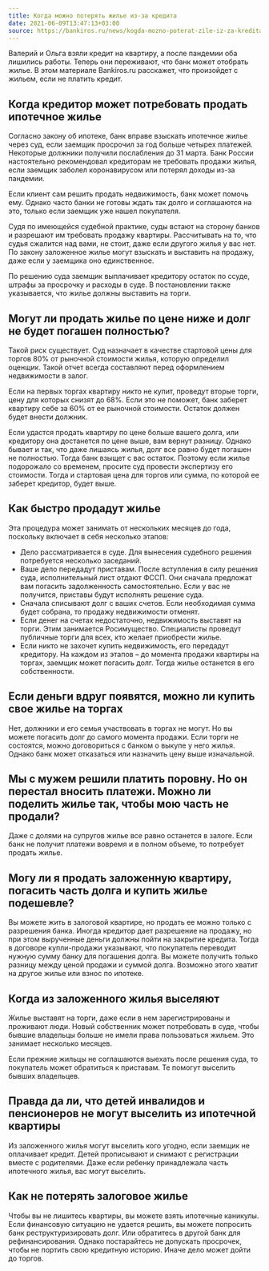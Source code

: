 ```yaml
---
title: Когда можно потерять жилье из-за кредита
date: 2021-06-09T13:47:13+03:00
source: https://bankiros.ru/news/kogda-mozno-poterat-zile-iz-za-kredita-7429
---
```


Валерий и Ольга взяли кредит на квартиру, а после пандемии оба лишились работы. Теперь они переживают, что банк может отобрать жилье. В этом материале Bankiros.ru расскажет, что произойдет с жильем, если не платить кредит.

## Когда кредитор может потребовать продать ипотечное жилье
Согласно закону об ипотеке, банк вправе взыскать ипотечное жилье через суд, если заемщик просрочил за год больше четырех платежей. Некоторые должники получили послабления до 31 марта. Банк России настоятельно рекомендовал кредиторам не требовать продажи жилья, если заемщик заболел коронавирусом или потерял доходы из-за пандемии.

Если клиент сам решить продать недвижимость, банк может помочь ему. Однако часто банки не готовы ждать так долго и соглашаются на это, только если заемщик уже нашел покупателя.

Судя по имеющейся судебной практике, суды встают на сторону банков и разрешают им требовать продажу квартиры. Рассчитывать на то, что судья сжалится над вами, не стоит, даже если другого жилья у вас нет. По закону заложенное жилье могут взыскать и выставить на продажу, даже если у заемщика оно единственное.

По решению суда заемщик выплачивает кредитору остаток по ссуде, штрафы за просрочку и расходы в суде. В постановлении также указывается, что жилье должны выставить на торги.

## Могут ли продать жилье по цене ниже и долг не будет погашен полностью?

Такой риск существует. Суд назначает в качестве стартовой цены для торгов 80% от рыночной стоимости жилья, которую определил оценщик. Такой отчет всегда составляют перед оформлением недвижимости в залог.

Если на первых торгах квартиру никто не купит, проведут вторые торги, цену для которых снизят до 68%. Если это не поможет, банк заберет квартиру себе за 60% от ее рыночной стоимости. Остаток должен будет внести должник.

Если удастся продать квартиру по цене больше вашего долга, или кредитору она достанется по цене выше, вам вернут разницу. Однако бывает и так, что даже лишаясь жилья, долг все равно будет погашен не полностью. Тогда банк взыщет с вас остаток. Поэтому если жилье подорожало со временем, просите суд провести экспертизу его стоимости. Тогда и стартовая цена для торгов или сумма, по которой ее заберет кредитор, будет выше.

## Как быстро продадут жилье
Эта процедура может занимать от нескольких месяцев до года, поскольку включает в себя несколько этапов:

- Дело рассматривается в суде. Для вынесения судебного решения потребуется несколько заседаний.
- Ваше дело передадут приставам. После вступления в силу решения суда, исполнительный лист отдают ФССП. Они сначала предложат вам погасить задолженность самостоятельно. Если у вас не получится, приставы будут исполнять решение суда.
- Сначала списывают долг с ваших счетов. Если необходимая сумма будет собрана, то продажу недвижимости отменят.
- Если денег на счетах недостаточно, недвижимость выставят на торги. Этим занимается Росимущество. Специалисты проведут публичные торги для всех, кто желает приобрести жилье.
- Если никто не захочет купить недвижимость, его передадут кредитору. На каждом из этапов – до момента продажи квартиры на торгах, заемщик может погасить долг. Тогда жилье останется в его собственности.

## Если деньги вдруг появятся, можно ли купить свое жилье на торгах

Нет, должники и его семья участвовать в торгах не могут. Но вы можете погасить долг до самого момента продажи. Если торги не состоятся, можно договориться с банком о выкупе у него жилья. Однако банк может отказаться или назначить цену выше изначальной.

## Мы с мужем решили платить поровну. Но он перестал вносить платежи. Можно ли поделить жилье так, чтобы мою часть не продали?
Даже с долями на супругов жилье все равно останется в залоге. Если банк не получит платежи вовремя и в полном объеме, то потребует продать жилье.

## Могу ли я продать заложенную квартиру, погасить часть долга и купить жилье подешевле?

Вы можете жить в залоговой квартире, но продать ее можно только с разрешения банка. Иногда кредитор дает разрешение на продажу, но при этом вырученные деньги должны пойти на закрытие кредита. Тогда в договоре купли-продажи указывают, что покупатель переводит нужную сумму банку для погашения долга. Вы можете получить только разницу между ценой продажи и суммой долга. Возможно этого хватит на другое жилье или взнос по ипотеке.

## Когда из заложенного жилья выселяют
Жилье выставят на торги, даже если в нем зарегистрированы и проживают люди. Новый собственник может потребовать в суде, чтобы бывшие владельцы больше не имели права пользоваться жильем. Это занимает несколько месяцев.

Если прежние жильцы не соглашаются выехать после решения суда, то покупатель может обратиться к приставам. Те помогут выселить бывших владельцев.

## Правда да ли, что детей инвалидов и пенсионеров не могут выселить из ипотечной квартиры
Из заложенного жилья могут выселить кого угодно, если заемщик не оплачивает кредит. Детей прописывают и снимают с регистрации вместе с родителями. Даже если ребенку принадлежала часть ипотечного жилья, вас могут выселить.

## Как не потерять залоговое жилье
Чтобы вы не лишитесь квартиры, вы можете взять ипотечные каникулы. Если финансовую ситуацию не удается решить, вы можете попросить банк реструктуризировать долг. Или обратитесь в другой банк для рефинансирования. Однако постарайтесь не допускать просрочек, чтобы не портить свою кредитную историю. Иначе дело может дойти до торгов.